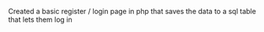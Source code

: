 Created a basic register / login page in php that saves the data to a sql table that lets them log in
